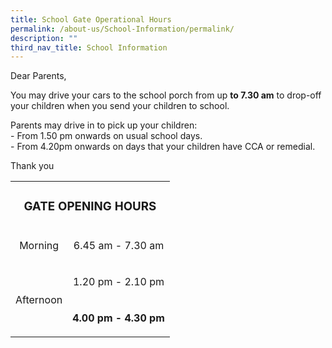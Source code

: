 ```yaml
---
title: School Gate Operational Hours
permalink: /about-us/School-Information/permalink/
description: ""
third_nav_title: School Information
---
```

<p>Dear Parents,</p>
<p>You may drive your cars to the school porch from up&nbsp;<strong>to 7.30 am</strong>&nbsp;to drop-off your children when you send your children to school.</p>
<p>Parents may drive in to pick up your children:<br />- From 1.50 pm onwards on usual school days.<br />- From 4.20pm onwards on days that your children have CCA or remedial.</p>
<p>Thank you</p>
<table width="1153">
<tbody>
<tr>
<td style="text-align: center;" colspan="2">
<h3><strong>GATE OPENING HOURS</strong></h3>
</td>
</tr>
<tr>
<td style="text-align: center;">
<p>Morning</p>
</td>
<td style="text-align: center;">
<p>6.45 am - 7.30 am</p>
</td>
</tr>
<tr>
<td style="text-align: center;" rowspan="2">
<p>Afternoon</p>
</td>
<td style="text-align: center;">
<p>1.20 pm - 2.10 pm</p>
</td>
</tr>
<tr>
<td style="text-align: center;">
<p><strong>4.00 pm - 4.30 pm</strong></p>
</td>
</tr>
</tbody>
</table>